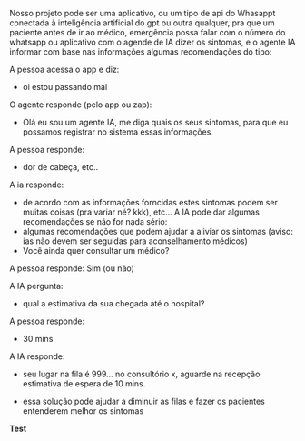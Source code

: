 Nosso projeto pode ser uma aplicativo, ou um tipo de api do Whasappt conectada à inteligência artificial do gpt ou outra qualquer, pra que um paciente antes de ir ao médico, emergência possa falar com o número do whatsapp ou aplicativo com o agende de IA dizer os sintomas, e o agente IA informar com base nas informações algumas recomendações do tipo:

A pessoa acessa o app e diz:

- oi estou passando mal

O agente responde (pelo app ou zap):

- Olá eu sou um agente IA, me diga quais os seus sintomas, para que eu possamos registrar no sistema essas informações.

A pessoa responde:
- dor de cabeça, etc..

A ia responde:
- de acordo com as informações forncidas estes sintomas podem ser muitas coisas (pra variar né? kkk), etc...
A IA pode dar algumas recomendações se não for nada sério: 
- algumas recomendações que podem ajudar a aliviar os sintomas (aviso: ias não devem ser seguidas para aconselhamento médicos)
- Você ainda quer consultar um médico?

A pessoa responde:
Sim (ou não)

A IA pergunta:
- qual a estimativa da sua chegada até o hospital?

A pessoa responde:
- 30 mins

A IA responde:
- seu lugar na fila é 999... no consultório x, aguarde na recepção estimativa de espera de 10 mins.


* essa solução pode ajudar a diminuir as filas e fazer os pacientes entenderem melhor os sintomas

**Test**
 
